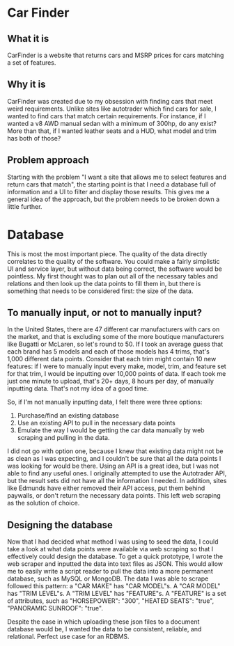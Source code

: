 # Car Finder
## What it is
CarFinder is a website that returns cars and MSRP prices for cars matching a set of features.
## Why it is
CarFinder was created due to my obsession with finding cars that meet weird requirements. Unlike sites like autotrader which find cars for sale, I wanted to find cars that match certain requirements. For instance, if I wanted a v8 AWD manual sedan with a minimum of 300hp, do any exist? More than that, if I wanted leather seats and a HUD, what model and trim has both of those?
## Problem approach
Starting with the problem "I want a site that allows me to select features and return cars that match", the starting point is that I need a database full of information and a UI to filter and display those results. This gives me a general idea of the approach, but the problem needs to be broken down a little further.

# Database
This is most the most important piece. The quality of the data directly correlates to the quality of the software. You could make a fairly simplistic UI and service layer, but without data being correct, the software would be pointless. My first thought was to plan out all of the necessary tables and relations and then look up the data points to fill them in, but there is something that needs to be considered first: the size of the data. 
## To manually input, or not to manually input?
In the United States, there are 47 different car manufacturers with cars on the market, and that is excluding some of the more boutique manufacturers like Bugatti or McLaren, so let's round to 50. If I took an average guess that each brand has 5 models and each of those models has 4 trims, that's 1,000 different data points. Consider that each trim might contain 10 new features: if I were to manually input every make, model, trim, and feature set for that trim, I would be inputting over 10,000 points of data. If each took me just one minute to upload, that's 20+ days, 8 hours per day, of manually inputting data. That's not my idea of a good time.

So, if I'm not manually inputting data, I felt there were three options:
1. Purchase/find an existing database
2. Use an existing API to pull in the necessary data points
3. Emulate the way I would be getting the car data manually by web scraping and pulling in the data.

I did not go with option one, because I knew that existing data might not be as clean as I was expecting, and I couldn't be sure that all the data points I was looking for would be there. Using an API is a great idea, but I was not able to find any useful ones. I originally attempted to use the Autotrader API, but the result sets did not have all the information I needed. In addition, sites like Edmunds have either removed their API access, put them behind paywalls, or don't return the necessary data points. This left web scraping as the solution of choice.
## Designing the database
Now that I had decided what method I was using to seed the data, I could take a look at what data points were available via web scraping so that I effectively could design the database. To get a quick prototype, I wrote the web scraper and inputted the data into text files as JSON. This would allow me to easily write a script reader to pull the data into a more permanent database, such as MySQL or MongoDB. The data I was able to scrape followed this pattern: a "CAR MAKE" has "CAR MODEL"s. A "CAR MODEL" has "TRIM LEVEL"s. A "TRIM LEVEL" has "FEATURE"s. A "FEATURE" is a set of attributes, such as "HORSEPOWER": "300", "HEATED SEATS": "true", "PANORAMIC SUNROOF": "true".

Despite the ease in which uploading these json files to a document database would be, I wanted the data to be consistent, reliable, and relational. Perfect use case for an RDBMS.
